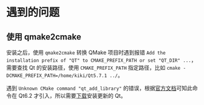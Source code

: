 # 遇到的问题

## 使用 qmake2cmake

安装之后，使用 `qmake2cmake` 转换 QMake 项目时遇到报错 `Add the installation prefix of "QT" to CMAKE_PREFIX_PATH or set "QT_DIR" ...`，需要查找 Qt 的安装路径，使用 `CMAKE_PREFIX_PATH` 指定路径，比如 `cmake -DCMAKE_PREFIX_PATH=/home/kiki/Qt5.7.1 ../`。

遇到 `Unknown CMake command "qt_add_library"` 的错误，根据[官方文档](https://doc.qt.io/qt-6/qt-add-library.html)可知此命令在 Qt6.2 才引入，所以需要[下载](https://www.qt.io/download-qt-installer?hsCtaTracking=99d9dd4f-5681-48d2-b096-470725510d34%7C074ddad0-fdef-4e53-8aa8-5e8a876d6ab4)安装更新的 Qt。
